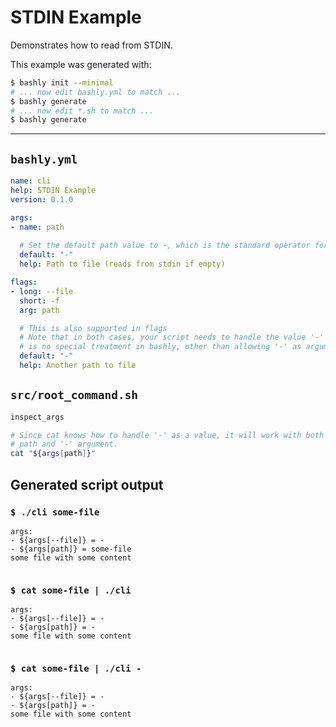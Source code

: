 # STDIN Example

Demonstrates how to read from STDIN.

This example was generated with:

```bash
$ bashly init --minimal
# ... now edit bashly.yml to match ...
$ bashly generate
# ... now edit *.sh to match ...
$ bashly generate
```

<!-- include: src/root_command.sh -->

-----

## `bashly.yml`

```yaml
name: cli
help: STDIN Example
version: 0.1.0

args:
- name: path
  
  # Set the default path value to -, which is the standard operator for stdin.
  default: "-"
  help: Path to file (reads from stdin if empty)

flags:
- long: --file
  short: -f
  arg: path

  # This is also supported in flags
  # Note that in both cases, your script needs to handle the value '-' as there
  # is no special treatment in bashly, other than allowing '-' as argument.
  default: "-"
  help: Another path to file
```

## `src/root_command.sh`

```bash
inspect_args

# Since cat knows how to handle '-' as a value, it will work with both a file
# path and '-' argument.
cat "${args[path]}"

```


## Generated script output

### `$ ./cli some-file`

```shell
args:
- ${args[--file]} = -
- ${args[path]} = some-file
some file with some content


```

### `$ cat some-file | ./cli`

```shell
args:
- ${args[--file]} = -
- ${args[path]} = -
some file with some content


```

### `$ cat some-file | ./cli -`

```shell
args:
- ${args[--file]} = -
- ${args[path]} = -
some file with some content


```



